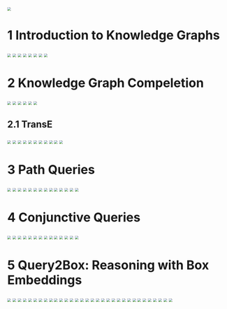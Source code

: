 <img src="../image/17-Reasoning-over-Knowledge-Graphs_页面_01.jpg" style="zoom:50%"/>


# 1 Introduction to Knowledge Graphs


<img src="../image/17-Reasoning-over-Knowledge-Graphs_页面_02.jpg" style="zoom:50%"/>

<img src="../image/17-Reasoning-over-Knowledge-Graphs_页面_03.jpg" style="zoom:50%"/>

<img src="../image/17-Reasoning-over-Knowledge-Graphs_页面_04.jpg" style="zoom:50%"/>

<img src="../image/17-Reasoning-over-Knowledge-Graphs_页面_05.jpg" style="zoom:50%"/>

<img src="../image/17-Reasoning-over-Knowledge-Graphs_页面_06.jpg" style="zoom:50%"/>

<img src="../image/17-Reasoning-over-Knowledge-Graphs_页面_07.jpg" style="zoom:50%"/>

<img src="../image/17-Reasoning-over-Knowledge-Graphs_页面_08.jpg" style="zoom:50%"/>

<img src="../image/17-Reasoning-over-Knowledge-Graphs_页面_09.jpg" style="zoom:50%"/>

# 2 Knowledge Graph Compeletion

<img src="../image/17-Reasoning-over-Knowledge-Graphs_页面_10.jpg" style="zoom:50%"/>

<img src="../image/17-Reasoning-over-Knowledge-Graphs_页面_11.jpg" style="zoom:50%"/>

<img src="../image/17-Reasoning-over-Knowledge-Graphs_页面_12.jpg" style="zoom:50%"/>

<img src="../image/17-Reasoning-over-Knowledge-Graphs_页面_13.jpg" style="zoom:50%"/>

<img src="../image/17-Reasoning-over-Knowledge-Graphs_页面_14.jpg" style="zoom:50%"/>




<img src="../image/17-Reasoning-over-Knowledge-Graphs_页面_15.jpg" style="zoom:50%"/>

## 2.1 TransE

<img src="../image/17-Reasoning-over-Knowledge-Graphs_页面_16.jpg" style="zoom:50%"/>

<img src="../image/17-Reasoning-over-Knowledge-Graphs_页面_17.jpg" style="zoom:50%"/>

<img src="../image/17-Reasoning-over-Knowledge-Graphs_页面_18.jpg" style="zoom:50%"/>


<img src="../image/17-Reasoning-over-Knowledge-Graphs_页面_19.jpg" style="zoom:50%"/>

<img src="../image/17-Reasoning-over-Knowledge-Graphs_页面_20.jpg" style="zoom:50%"/>

<img src="../image/17-Reasoning-over-Knowledge-Graphs_页面_21.jpg" style="zoom:50%"/>

<img src="../image/17-Reasoning-over-Knowledge-Graphs_页面_22.jpg" style="zoom:50%"/>

<img src="../image/17-Reasoning-over-Knowledge-Graphs_页面_23.jpg" style="zoom:50%"/>

<img src="../image/17-Reasoning-over-Knowledge-Graphs_页面_24.jpg" style="zoom:50%"/>

<img src="../image/17-Reasoning-over-Knowledge-Graphs_页面_25.jpg" style="zoom:50%"/>



<img src="../image/17-Reasoning-over-Knowledge-Graphs_页面_26.jpg" style="zoom:50%"/>

# 3 Path Queries

<img src="../image/17-Reasoning-over-Knowledge-Graphs_页面_27.jpg" style="zoom:50%"/>

<img src="../image/17-Reasoning-over-Knowledge-Graphs_页面_28.jpg" style="zoom:50%"/>

<img src="../image/17-Reasoning-over-Knowledge-Graphs_页面_29.jpg" style="zoom:50%"/>

<img src="../image/17-Reasoning-over-Knowledge-Graphs_页面_30.jpg" style="zoom:50%"/>

<img src="../image/17-Reasoning-over-Knowledge-Graphs_页面_31.jpg" style="zoom:50%"/>

<img src="../image/17-Reasoning-over-Knowledge-Graphs_页面_32.jpg" style="zoom:50%"/>

<img src="../image/17-Reasoning-over-Knowledge-Graphs_页面_33.jpg" style="zoom:50%"/>

<img src="../image/17-Reasoning-over-Knowledge-Graphs_页面_34.jpg" style="zoom:50%"/>

<img src="../image/17-Reasoning-over-Knowledge-Graphs_页面_35.jpg" style="zoom:50%"/>

<img src="../image/17-Reasoning-over-Knowledge-Graphs_页面_36.jpg" style="zoom:50%"/>

<img src="../image/17-Reasoning-over-Knowledge-Graphs_页面_37.jpg" style="zoom:50%"/>

<img src="../image/17-Reasoning-over-Knowledge-Graphs_页面_38.jpg" style="zoom:50%"/>

<img src="../image/17-Reasoning-over-Knowledge-Graphs_页面_39.jpg" style="zoom:50%"/>




<img src="../image/17-Reasoning-over-Knowledge-Graphs_页面_40.jpg" style="zoom:50%"/>

# 4 Conjunctive Queries

<img src="../image/17-Reasoning-over-Knowledge-Graphs_页面_41.jpg" style="zoom:50%"/>

<img src="../image/17-Reasoning-over-Knowledge-Graphs_页面_42.jpg" style="zoom:50%"/>

<img src="../image/17-Reasoning-over-Knowledge-Graphs_页面_43.jpg" style="zoom:50%"/>

<img src="../image/17-Reasoning-over-Knowledge-Graphs_页面_44.jpg" style="zoom:50%"/>

<img src="../image/17-Reasoning-over-Knowledge-Graphs_页面_45.jpg" style="zoom:50%"/>

<img src="../image/17-Reasoning-over-Knowledge-Graphs_页面_46.jpg" style="zoom:50%"/>

<img src="../image/17-Reasoning-over-Knowledge-Graphs_页面_47.jpg" style="zoom:50%"/>

<img src="../image/17-Reasoning-over-Knowledge-Graphs_页面_48.jpg" style="zoom:50%"/>

<img src="../image/17-Reasoning-over-Knowledge-Graphs_页面_49.jpg" style="zoom:50%"/>

<img src="../image/17-Reasoning-over-Knowledge-Graphs_页面_50.jpg" style="zoom:50%"/>

<img src="../image/17-Reasoning-over-Knowledge-Graphs_页面_51.jpg" style="zoom:50%"/>

<img src="../image/17-Reasoning-over-Knowledge-Graphs_页面_52.jpg" style="zoom:50%"/>

<img src="../image/17-Reasoning-over-Knowledge-Graphs_页面_53.jpg" style="zoom:50%"/>

<img src="../image/17-Reasoning-over-Knowledge-Graphs_页面_54.jpg" style="zoom:50%"/>

# 5 Query2Box: Reasoning with Box Embeddings


<img src="../image/17-Reasoning-over-Knowledge-Graphs_页面_55.jpg" style="zoom:50%"/>

<img src="../image/17-Reasoning-over-Knowledge-Graphs_页面_56.jpg" style="zoom:50%"/>

<img src="../image/17-Reasoning-over-Knowledge-Graphs_页面_57.jpg" style="zoom:50%"/>

<img src="../image/17-Reasoning-over-Knowledge-Graphs_页面_58.jpg" style="zoom:50%"/>

<img src="../image/17-Reasoning-over-Knowledge-Graphs_页面_59.jpg" style="zoom:50%"/>

<img src="../image/17-Reasoning-over-Knowledge-Graphs_页面_60.jpg" style="zoom:50%"/>

<img src="../image/17-Reasoning-over-Knowledge-Graphs_页面_61.jpg" style="zoom:50%"/>

<img src="../image/17-Reasoning-over-Knowledge-Graphs_页面_62.jpg" style="zoom:50%"/>

<img src="../image/17-Reasoning-over-Knowledge-Graphs_页面_63.jpg" style="zoom:50%"/>

<img src="../image/17-Reasoning-over-Knowledge-Graphs_页面_64.jpg" style="zoom:50%"/>

<img src="../image/17-Reasoning-over-Knowledge-Graphs_页面_65.jpg" style="zoom:50%"/>

<img src="../image/17-Reasoning-over-Knowledge-Graphs_页面_66.jpg" style="zoom:50%"/>

<img src="../image/17-Reasoning-over-Knowledge-Graphs_页面_67.jpg" style="zoom:50%"/>

<img src="../image/17-Reasoning-over-Knowledge-Graphs_页面_68.jpg" style="zoom:50%"/>

<img src="../image/17-Reasoning-over-Knowledge-Graphs_页面_69.jpg" style="zoom:50%"/>

<img src="../image/17-Reasoning-over-Knowledge-Graphs_页面_70.jpg" style="zoom:50%"/>

<img src="../image/17-Reasoning-over-Knowledge-Graphs_页面_71.jpg" style="zoom:50%"/>

<img src="../image/17-Reasoning-over-Knowledge-Graphs_页面_72.jpg" style="zoom:50%"/>

<img src="../image/17-Reasoning-over-Knowledge-Graphs_页面_73.jpg" style="zoom:50%"/>

<img src="../image/17-Reasoning-over-Knowledge-Graphs_页面_74.jpg" style="zoom:50%"/>

<img src="../image/17-Reasoning-over-Knowledge-Graphs_页面_75.jpg" style="zoom:50%"/>

<img src="../image/17-Reasoning-over-Knowledge-Graphs_页面_76.jpg" style="zoom:50%"/>

<img src="../image/17-Reasoning-over-Knowledge-Graphs_页面_77.jpg" style="zoom:50%"/>

<img src="../image/17-Reasoning-over-Knowledge-Graphs_页面_78.jpg" style="zoom:50%"/>

<img src="../image/17-Reasoning-over-Knowledge-Graphs_页面_79.jpg" style="zoom:50%"/>

<img src="../image/17-Reasoning-over-Knowledge-Graphs_页面_80.jpg" style="zoom:50%"/>

<img src="../image/17-Reasoning-over-Knowledge-Graphs_页面_81.jpg" style="zoom:50%"/>

<img src="../image/17-Reasoning-over-Knowledge-Graphs_页面_82.jpg" style="zoom:50%"/>

<img src="../image/17-Reasoning-over-Knowledge-Graphs_页面_83.jpg" style="zoom:50%"/>

<img src="../image/17-Reasoning-over-Knowledge-Graphs_页面_84.jpg" style="zoom:50%"/>

<img src="../image/17-Reasoning-over-Knowledge-Graphs_页面_85.jpg" style="zoom:50%"/>

<img src="../image/17-Reasoning-over-Knowledge-Graphs_页面_86.jpg" style="zoom:50%"/>

